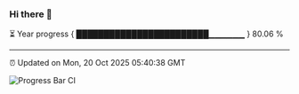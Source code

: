 ### Hi there 👋

⏳ Year progress { ████████████████████████▁▁▁▁▁▁ } 80.06 %

---

⏰ Updated on Mon, 20 Oct 2025 05:40:38 GMT

![Progress Bar CI](https://github.com/IshwaranRudhara/GIT-ACTION/workflows/Progress%20Bar%20CI/badge.svg)
